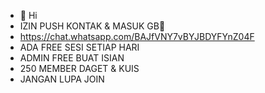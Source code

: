 - 👋 Hi
- IZIN PUSH KONTAK & MASUK GB🙏
- https://chat.whatsapp.com/BAJfVNY7vBYJBDYFYnZ04F
- ADA FREE SESI SETIAP HARI
- ADMIN FREE BUAT ISIAN
- 250 MEMBER DAGET & KUIS
- JANGAN LUPA JOIN

<!---
cliford0/cliford0 is a ✨ special ✨ repository because its `README.md` (this file) appears on your GitHub profile.
You can click the Preview link to take a look at your changes.
--->
